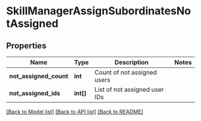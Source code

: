 # SkillManagerAssignSubordinatesNotAssigned

## Properties
Name | Type | Description | Notes
------------ | ------------- | ------------- | -------------
**not_assigned_count** | **int** | Count of not assigned users | 
**not_assigned_ids** | **int[]** | List of not assigned user IDs | 

[[Back to Model list]](../README.md#documentation-for-models) [[Back to API list]](../README.md#documentation-for-api-endpoints) [[Back to README]](../README.md)


